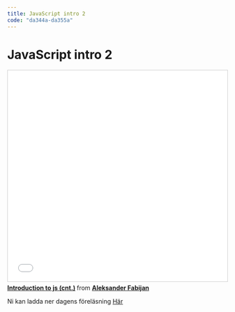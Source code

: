 ```yaml
---
title: JavaScript intro 2
code: "da344a-da355a"
---
```


# JavaScript intro 2

<iframe src="//www.slideshare.net/slideshow/embed_code/key/cwj5XovYO1St7v" width="595" height="485" frameborder="0" marginwidth="0" marginheight="0" scrolling="no" style="border:1px solid #CCC; border-width:1px; margin-bottom:5px; max-width: 100%;" allowfullscreen> </iframe> <div style="margin-bottom:5px"> <strong> <a href="//www.slideshare.net/AleksanderFabijan/introduction-to-js-cnt" title="Introduction to js (cnt.)" target="_blank">Introduction to js (cnt.)</a> </strong> from <strong><a target="_blank" href="//www.slideshare.net/AleksanderFabijan">Aleksander Fabijan</a></strong> </div>

Ni kan ladda ner dagens föreläsning [Här](6.pdf)
